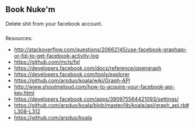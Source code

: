 ## Book Nuke'm

Delete shit from your facebook account.

###

 Resources:

 - http://stackoverflow.com/questions/20662145/use-facebook-graphapi-or-fql-to-get-facebook-activity-log
 - https://github.com/mcls/fql
 - https://developers.facebook.com/docs/reference/opengraph
 - https://developers.facebook.com/tools/explorer
 - https://github.com/arsduo/koala/wiki/Graph-API
 - http://www.shoutmeloud.com/how-to-acquire-your-facebook-api-key.html
 - https://developers.facebook.com/apps/390975564421093/settings/
 - https://github.com/arsduo/koala/blob/master/lib/koala/api/graph_api.rb#L308-L312
 - https://github.com/arsduo/koala
